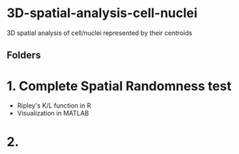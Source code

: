 # 3D-spatial-analysis-cell-nuclei
3D spatial analysis of cell/nuclei represented by their centroids

## Folders

# 1. Complete Spatial Randomness test 
* Ripley's K/L function in R
* Visualization in MATLAB

# 2. 

